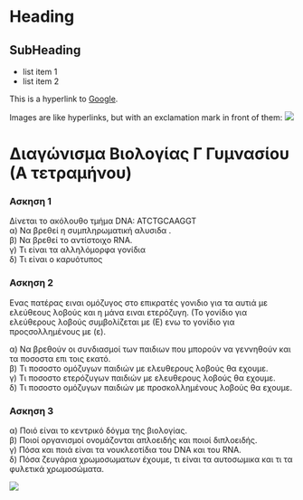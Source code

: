 Heading
=======

SubHeading
----------

  * list item 1
  * list item 2

  This is a hyperlink to [Google](http://google.com).

  Images are like hyperlinks, but with an exclamation mark in front of them:
  ![](http://placekitten.com/g/250/250)
  

# Διαγώνισμα Βιολογίας Γ Γυμνασίου (Α τετραμήνου)

### Ασκηση 1

Δίνεται το ακόλουθο τμήμα DNA: ATCTGCAAGGT  
α) Να βρεθεί η συμπληρωματική αλυσιδα .   
β) Να βρεθεί το αντίστοιχο RNA.  
γ) Τι είναι τα αλληλόμορφα γονίδια  
δ) Τι είναι ο καρυότυπος

### Ασκηση 2
Ενας πατέρας ειναι ομόζυγος στο επικρατές γονιδιο για τα αυτιά με ελεύθεους λοβούς και η μάνα ειναι ετερόζυγη.   (Το γονίδιο για ελεύθερους λοβούς συμβολίζεται με (Ε) ενω το γονίδιο για προςσολλημένους με (ε).  

α) Να βρεθούν οι συνδιασμοί των παιδιων που μπορούν να γεννηθούν και τα ποσοστα επι τοις εκατό.  
β) Τι ποσοστο ομόζυγων παιδιών  με ελευθερους λοβούς θα εχουμε.  
γ) Τι ποσοστο ετερόζυγων παιδιών  με ελευθερους λοβούς θα εχουμε.  
δ) Τι ποσοστο ομόζυγων παιδιών  με προσκολλημένους λοβούς θα εχουμε.  

### Ασκηση 3
α) Ποιό είναι το κεντρικό δόγμα της βιολογίας.  
β) Ποιοί οργανισμοί ονομάζονται απλοειδής και ποιοί διπλοειδής.  
γ) Πόσα και ποιά είναι τα νουκλεοτίδια του DNA και του RNA.  
δ) Πόσα ζευγάρια χρωμοσωματων έχουμε, τι είναι τα αυτοσωμικα και τι τα φυλετικά χρωμοσώματα.  


![](http://www.safembryo.com/wp/wp-content/uploads/2017/01/Cu%C3%A1ntos-cromosomas-tiene-el-ser-humano.jpg)
